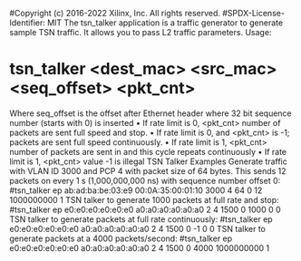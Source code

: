 #Copyright (c) 2016-2022 Xilinx, Inc. All rights reserved.
#SPDX-License-Identifier: MIT
The tsn_talker application is a traffic generator to generate sample TSN traffic. It allows you to pass
L2 traffic parameters.
Usage:
# tsn_talker <iface> <dest_mac> <src_mac> <vlanid> <pcp> <txlen> <seq_offset> <pkt_cnt> <duration> <ratelimit>
Where seq_offset is the offset after Ethernet header where 32 bit sequence number (starts with 0) is
inserted
• If rate limit is 0, <pkt_cnt> number of packets are sent full speed and stop.
• If rate limit is 0, and <pkt_cnt> is -1; packets are sent full speed continuously.
• If rate limit is 1, <pkt_cnt> number of packets are sent in <duration> and this cycle repeats
continuously
• If rate limit is 1, <pkt_cnt> value -1 is illegal
TSN Talker Examples
Generate traffic with VLAN ID 3000 and PCP 4 with packet size of 64 bytes. This sends 12 packets on every 1 s (1,000,000,000 ns) with sequence number offset 0:
#tsn_talker ep ab:ad:ba:be:03:e9 00:0A:35:00:01:10 3000 4 64 0 12 1000000000 1
TSN talker to generate 1000 packets at full rate and stop:
#tsn_talker ep e0:e0:e0:e0:e0:e0 a0:a0:a0:a0:a0:a0 2 4 1500 0 1000 0 0
TSN talker to generate packets at full rate continuously:
#tsn_talker ep e0:e0:e0:e0:e0:e0 a0:a0:a0:a0:a0:a0 2 4 1500 0 -1 0 0
TSN talker to generate packets at a 4000 packets/second:
#tsn_talker ep e0:e0:e0:e0:e0:e0 a0:a0:a0:a0:a0:a0 2 4 1500 0 4000 1000000000 1
